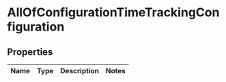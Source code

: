 # AllOfConfigurationTimeTrackingConfiguration

## Properties
Name | Type | Description | Notes
------------ | ------------- | ------------- | -------------
